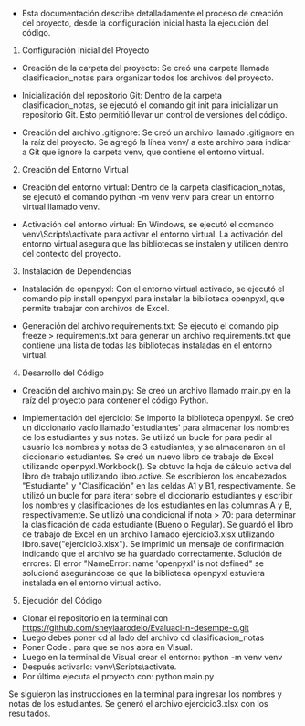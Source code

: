 - Esta documentación describe detalladamente el proceso de creación del proyecto, desde la configuración inicial hasta la ejecución del código. 

1. Configuración Inicial del Proyecto

- Creación de la carpeta del proyecto:
Se creó una carpeta llamada clasificacion_notas para organizar todos los archivos del proyecto.

- Inicialización del repositorio Git:
Dentro de la carpeta clasificacion_notas, se ejecutó el comando git init para inicializar un repositorio Git. Esto permitió llevar un control de versiones del código.

- Creación del archivo .gitignore:
Se creó un archivo llamado .gitignore en la raíz del proyecto.
Se agregó la línea venv/ a este archivo para indicar a Git que ignore la carpeta venv, que contiene el entorno virtual.

2. Creación del Entorno Virtual

- Creación del entorno virtual:
Dentro de la carpeta clasificacion_notas, se ejecutó el comando python -m venv venv para crear un entorno virtual llamado venv.

- Activación del entorno virtual:
En Windows, se ejecutó el comando venv\Scripts\activate para activar el entorno virtual.
La activación del entorno virtual asegura que las bibliotecas se instalen y utilicen dentro del contexto del proyecto.

3. Instalación de Dependencias

- Instalación de openpyxl:
Con el entorno virtual activado, se ejecutó el comando pip install openpyxl para instalar la biblioteca openpyxl, que permite trabajar con archivos de Excel.

- Generación del archivo requirements.txt:
Se ejecutó el comando pip freeze > requirements.txt para generar un archivo requirements.txt que contiene una lista de todas las bibliotecas instaladas en el entorno virtual.

4. Desarrollo del Código

- Creación del archivo main.py:
Se creó un archivo llamado main.py en la raíz del proyecto para contener el código Python.

- Implementación del ejercicio:
Se importó la biblioteca openpyxl.
Se creó un diccionario vacío llamado 'estudiantes' para almacenar los nombres de los estudiantes y sus notas.
Se utilizó un bucle for para pedir al usuario los nombres y notas de 3 estudiantes, y se almacenaron en el diccionario estudiantes.
Se creó un nuevo libro de trabajo de Excel utilizando openpyxl.Workbook().
Se obtuvo la hoja de cálculo activa del libro de trabajo utilizando libro.active.
Se escribieron los encabezados "Estudiante" y "Clasificación" en las celdas A1 y B1, respectivamente.
Se utilizó un bucle for para iterar sobre el diccionario estudiantes y escribir los nombres y clasificaciones de los estudiantes en las columnas A y B, respectivamente.
Se utilizó una condicional if nota > 70: para determinar la clasificación de cada estudiante (Bueno o Regular).
Se guardó el libro de trabajo de Excel en un archivo llamado ejercicio3.xlsx utilizando libro.save("ejercicio3.xlsx").
Se imprimió un mensaje de confirmación indicando que el archivo se ha guardado correctamente.
Solución de errores:
El error "NameError: name 'openpyxl' is not defined" se solucionó asegurándose de que la biblioteca openpyxl estuviera instalada en el entorno virtual activo.

5. Ejecución del Código

* Clonar el repositorio en la terminal con https://github.com/sheylaarodelo/Evaluaci-n-desempe-o.git
* Luego debes poner cd al lado del archivo cd clasificacion_notas
* Poner Code . para que se nos abra en Visual.
* Luego en la terminal de Visual crear el entorno: python -m venv venv
* Después activarlo: venv\Scripts\activate.
* Por último ejecuta el proyecto con: python main.py

Se siguieron las instrucciones en la terminal para ingresar los nombres y notas de los estudiantes.
Se generó el archivo ejercicio3.xlsx con los resultados.
